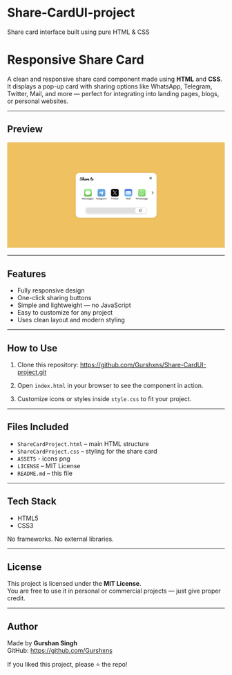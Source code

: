 # Share-CardUI-project
Share card interface built using pure HTML &amp; CSS

# Responsive Share Card

A clean and responsive share card component made using **HTML** and **CSS**.  
It displays a pop-up card with sharing options like WhatsApp, Telegram, Twitter, Mail, and more — perfect for integrating into landing pages, blogs, or personal websites.

---

## Preview

![Project Preview](ASSETS/preview.png)

---

## Features

- Fully responsive design
- One-click sharing buttons
- Simple and lightweight — no JavaScript
- Easy to customize for any project
- Uses clean layout and modern styling

---

## How to Use

1. Clone this repository: https://github.com/Gurshxns/Share-CardUI-project.git

2. Open `index.html` in your browser to see the component in action.

3. Customize icons or styles inside `style.css` to fit your project.

---

## Files Included

- `ShareCardProject.html` – main HTML structure
- `ShareCardProject.css` – styling for the share card
- `ASSETS` - icons png
- `LICENSE` – MIT License
- `README.md` – this file

---

## Tech Stack

- HTML5  
- CSS3  

No frameworks. No external libraries.

---

## License

This project is licensed under the **MIT License**.  
You are free to use it in personal or commercial projects — just give proper credit.

---

## Author

Made by **Gurshan Singh**  
GitHub: https://github.com/Gurshxns

If you liked this project, please ⭐ the repo!
